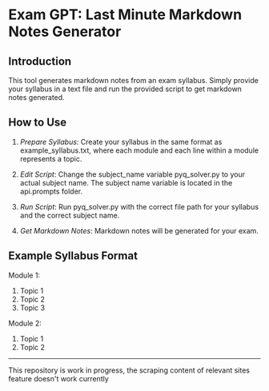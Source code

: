 # Exam GPT: Last Minute Markdown Notes Generator

## Introduction

This tool generates markdown notes from an exam syllabus. Simply provide your syllabus in a text file and run the provided script to get markdown notes generated.

## How to Use

1. *Prepare Syllabus*: Create your syllabus in the same format as example_syllabus.txt, where each module and each line within a module represents a topic.

2. *Edit Script*: Change the subject_name variable pyq_solver.py to your actual subject name. The subject name variable is located in the api.prompts folder.

3. *Run Script*: Run pyq_solver.py with the correct file path for your syllabus and the correct subject name.

4. *Get Markdown Notes*: Markdown notes will be generated for your exam.

## Example Syllabus Format


Module 1:
1) Topic 1
2) Topic 2
3) Topic 3

Module 2:
1) Topic 1
2) Topic 2


---
  
This repository is work in progress, the scraping content of relevant sites feature doesn't work currently
